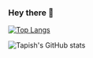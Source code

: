 ### Hey there 👋

[![Top Langs](https://github-readme-stats.vercel.app/api/top-langs/?username=tapishsharma&layout=compact)](https://github.com/tapishsharma/github-readme-stats)

![Tapish's GitHub stats](https://github-readme-stats.vercel.app/api?username=tapishsharma&count_private=true)


